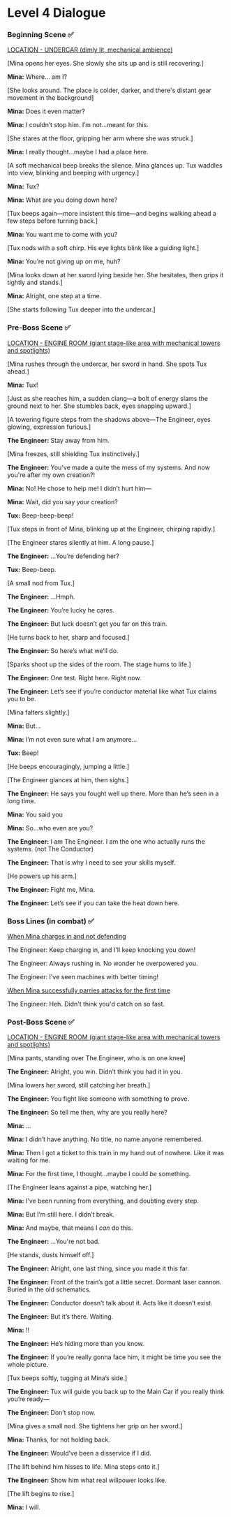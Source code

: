 # Level 4 Dialogue

### Beginning Scene :white_check_mark:
<u>LOCATION - UNDERCAR (dimly lit, mechanical ambience)</u>

[Mina opens her eyes. She slowly she sits up and is still recovering.]

**Mina:** Where… am I?

[She looks around. The place is colder, darker, and there's distant gear movement in the background]

**Mina:** Does it even matter?

**Mina:** I couldn’t stop him. I’m not...meant for this.

[She stares at the floor, gripping her arm where she was struck.]

**Mina:** I really thought...maybe I had a place here.

[A soft mechanical beep breaks the silence. Mina glances up. Tux waddles into view, blinking and beeping with urgency.]

**Mina:** Tux?

**Mina:** What are you doing down here?

[Tux beeps again—more insistent this time—and begins walking ahead a few steps before turning back.]

**Mina:** You want me to come with you?

[Tux nods with a soft chirp. His eye lights blink like a guiding light.]

**Mina:** You’re not giving up on me, huh?

[Mina looks down at her sword lying beside her. She hesitates, then grips it tightly and stands.]

**Mina:** Alright, one step at a time.

[She starts following Tux deeper into the undercar.]

### Pre-Boss Scene :white_check_mark:
<u>LOCATION - ENGINE ROOM (giant stage-like area with mechanical towers and spotlights)</u>

[Mina rushes through the undercar, her sword in hand. She spots Tux ahead.]

**Mina:** Tux!

[Just as she reaches him, a sudden clang—a bolt of energy slams the ground next to her. She stumbles back, eyes snapping upward.]

[A towering figure steps from the shadows above—The Engineer, eyes glowing, expression furious.]

**The Engineer:** Stay away from him.

[Mina freezes, still shielding Tux instinctively.]

**The Engineer:** You've made a quite the mess of my systems. And now you're after my own creation?!

**Mina:** No! He chose to help me! I didn’t hurt him—

**Mina:** Wait, did you say your creation?

**Tux:** Beep-beep-beep!

[Tux steps in front of Mina, blinking up at the Engineer, chirping rapidly.]

[The Engineer stares silently at him. A long pause.]

**The Engineer:** ...You’re defending her?

**Tux:** Beep-beep.

[A small nod from Tux.]

**The Engineer:** ...Hmph.

**The Engineer:** You’re lucky he cares.

**The Engineer:** But luck doesn’t get you far on this train.

[He turns back to her, sharp and focused.]

**The Engineer:** So here’s what we’ll do.

[Sparks shoot up the sides of the room. The stage hums to life.]

**The Engineer:** One test. Right here. Right now.

**The Engineer:** Let’s see if you’re conductor material like what Tux claims you to be.

[Mina falters slightly.]

**Mina:** But...

**Mina:** I’m not even sure what I am anymore...

**Tux:** Beep!

[He beeps encouragingly, jumping a little.]

[The Engineer glances at him, then sighs.]

**The Engineer:** He says you fought well up there. More than he’s seen in a long time.

**Mina:** You said you 

**Mina:** So...who even are you?

**The Engineer:** I am The Engineer. I am the one who actually runs the systems. (not The Conductor)

**The Engineer:** That is why I need to see your skills myself.

[He powers up his arm.]

**The Engineer:** Fight me, Mina.

**The Engineer:** Let’s see if you can take the heat down here.

### Boss Lines (in combat) :white_check_mark:

<u>When Mina charges in and not defending</u>

The Engineer: Keep charging in, and I'll keep knocking you down!

The Engineer: Always rushing in. No wonder he overpowered you.

The Engineer: I've seen machines with better timing!

<u>When Mina successfully parries attacks for the first time</u>

The Engineer: Heh. Didn't think you'd catch on so fast.

### Post-Boss Scene :white_check_mark:
<u>LOCATION - ENGINE ROOM (giant stage-like area with mechanical towers and spotlights)</u>

[Mina pants, standing over The Engineer, who is on one knee]

**The Engineer:** Alright, you win. Didn’t think you had it in you.

[Mina lowers her sword, still catching her breath.]

**The Engineer:** You fight like someone with something to prove.

**The Engineer:** So tell me then, why are you really here?

**Mina:** ...

**Mina:** I didn’t have anything. No title, no name anyone remembered.  

**Mina:** Then I got a ticket to this train in my hand out of nowhere. Like it was waiting for me.  

**Mina:** For the first time, I thought...maybe I could *be* something.

[The Engineer leans against a pipe, watching her.]

**Mina:** I’ve been running from everything, and doubting every step.

**Mina:** But I’m still here. I didn’t break.

**Mina:** And maybe, that means I *can* do this.

**The Engineer:** ...You're not bad.

[He stands, dusts himself off.]

**The Engineer:** Alright, one last thing, since you made it this far.

**The Engineer:** Front of the train’s got a little secret. Dormant laser cannon. Buried in the old schematics.

**The Engineer:** Conductor doesn’t talk about it. Acts like it doesn’t exist.  

**The Engineer:** But it’s there. Waiting.

**Mina:** !!

**The Engineer:** He’s hiding more than you know.

**The Engineer:** If you’re really gonna face him, it might be time you see the whole picture.

[Tux beeps softly, tugging at Mina’s side.]

**The Engineer:** Tux will guide you back up to the Main Car if you really think you’re ready—

**The Engineer:** Don’t stop now.

[Mina gives a small nod. She tightens her grip on her sword.]

**Mina:** Thanks, for not holding back.

**The Engineer:** Would’ve been a disservice if I did.

[The lift behind him hisses to life. Mina steps onto it.]

**The Engineer:** Show him what real willpower looks like.

[The lift begins to rise.]

**Mina:** I will.